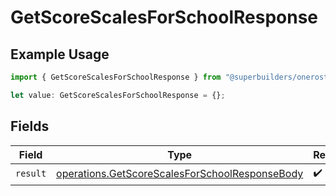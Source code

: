 # GetScoreScalesForSchoolResponse

## Example Usage

```typescript
import { GetScoreScalesForSchoolResponse } from "@superbuilders/oneroster/models/operations";

let value: GetScoreScalesForSchoolResponse = {};
```

## Fields

| Field                                                                                                            | Type                                                                                                             | Required                                                                                                         | Description                                                                                                      |
| ---------------------------------------------------------------------------------------------------------------- | ---------------------------------------------------------------------------------------------------------------- | ---------------------------------------------------------------------------------------------------------------- | ---------------------------------------------------------------------------------------------------------------- |
| `result`                                                                                                         | [operations.GetScoreScalesForSchoolResponseBody](../../models/operations/getscorescalesforschoolresponsebody.md) | :heavy_check_mark:                                                                                               | N/A                                                                                                              |